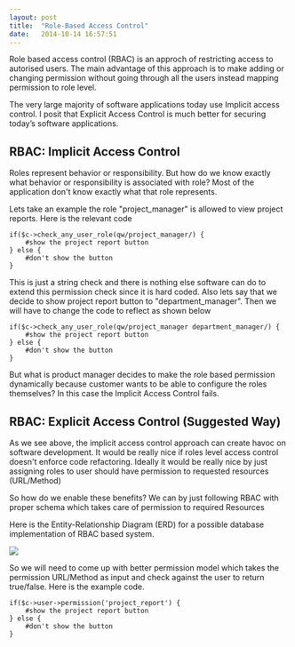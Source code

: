 ```yaml
---
layout: post
title:  "Role-Based Access Control"
date:   2014-10-14 16:57:51
---
```


Role based access control (RBAC) is an approch of restricting access to autorised users. The main advantage of this approach is to make adding or changing permission without going through all the users instead mapping permission to role level.

The very large majority of software applications today use Implicit access control.  I posit that Explicit Access Control is much better for securing today’s software applications.

## RBAC: Implicit Access Control

Roles represent behavior or responsibility. But how do we know exactly what behavior or responsibility is associated with role? Most of the application don't know exactly what that role represents.

Lets take an example the role "project_manager" is allowed to view project reports. Here is the relevant code

```language-perl
if($c->check_any_user_role(qw/project_manager/) {
    #show the project report button
} else {
    #don't show the button
}
```

This is just a string check and there is nothing else software can do to extend this permission check since it is hard coded. Also lets say that we decide to show project report button to "department_manager". Then we will have to change the code to reflect as shown below

```language-perl
if($c->check_any_user_role(qw/project_manager department_manager/) {
    #show the project report button
} else {
    #don't show the button
}
```

But what is product manager decides to make the role based permission dynamically because customer wants to be able to configure the roles themselves? In this case the Implicit Access Control fails.

## RBAC: Explicit Access Control (Suggested Way)

As we see above, the implicit access control approach can create havoc on software development. It would be really nice if roles level access control doesn't enforce code refactoring. Ideally it would be really nice by just assigning roles to user should have permission to requested resources (URL/Method)

So how do we enable these benefits? We can by just following RBAC with proper schema which takes care of permission to required Resources 

Here is the Entity-Relationship Diagram (ERD) for a possible database implementation of RBAC based system.

<img src="{{ site.baseurl }}/assets/img/rbac-erd.png">

So we will need to come up with better permission model which takes the permission URL/Method as input and check against the user to return true/false.
Here is the example code.

```language-perl
if($c->user->permission('project_report') {
    #show the project report button                                                              
} else {                                                                                          
    #don't show the button                                                                       
}
```
